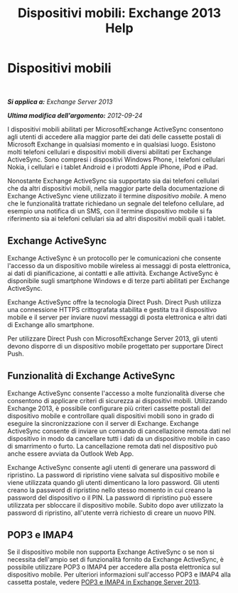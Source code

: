 ﻿---
title: 'Dispositivi mobili: Exchange 2013 Help'
TOCTitle: Dispositivi mobili
ms:assetid: 93a949e7-b3ef-43ea-ae0c-6698826fc8d2
ms:mtpsurl: https://technet.microsoft.com/it-it/library/Bb232129(v=EXCHG.150)
ms:contentKeyID: 50481194
ms.date: 05/22/2018
mtps_version: v=EXCHG.150
ms.translationtype: MT
---

# Dispositivi mobili

 

_**Si applica a:** Exchange Server 2013_

_**Ultima modifica dell'argomento:** 2012-09-24_

I dispositivi mobili abilitati per MicrosoftExchange ActiveSync consentono agli utenti di accedere alla maggior parte dei dati delle cassette postali di Microsoft Exchange in qualsiasi momento e in qualsiasi luogo. Esistono molti telefoni cellulari e dispositivi mobili diversi abilitati per Exchange ActiveSync. Sono compresi i dispositivi Windows Phone, i telefoni cellulari Nokia, i cellulari e i tablet Android e i prodotti Apple iPhone, iPod e iPad.

Nonostante Exchange ActiveSync sia supportato sia dai telefoni cellulari che da altri dispositivi mobili, nella maggior parte della documentazione di Exchange ActiveSync viene utilizzato il termine *dispositivo mobile*. A meno che le funzionalità trattate richiedano un segnale del telefono cellulare, ad esempio una notifica di un SMS, con il termine dispositivo mobile si fa riferimento sia ai telefoni cellulari sia ad altri dispositivi mobili quali i tablet.

## Exchange ActiveSync

Exchange ActiveSync è un protocollo per le comunicazioni che consente l'accesso da un dispositivo mobile wireless ai messaggi di posta elettronica, ai dati di pianificazione, ai contatti e alle attività. Exchange ActiveSync è disponibile sugli smartphone Windows e di terze parti abilitati per Exchange ActiveSync.

Exchange ActiveSync offre la tecnologia Direct Push. Direct Push utilizza una connessione HTTPS crittografata stabilita e gestita tra il dispositivo mobile e il server per inviare nuovi messaggi di posta elettronica e altri dati di Exchange allo smartphone.

Per utilizzare Direct Push con MicrosoftExchange Server 2013, gli utenti devono disporre di un dispositivo mobile progettato per supportare Direct Push.

## Funzionalità di Exchange ActiveSync

Exchange ActiveSync consente l'accesso a molte funzionalità diverse che consentono di applicare criteri di sicurezza ai dispositivi mobili. Utilizzando Exchange 2013, è possibile configurare più criteri cassette postali del dispositivo mobile e controllare quali dispositivi mobili sono in grado di eseguire la sincronizzazione con il server di Exchange. Exchange ActiveSync consente di inviare un comando di cancellazione remota dati nel dispositivo in modo da cancellare tutti i dati da un dispositivo mobile in caso di smarrimento o furto. La cancellazione remota dati nel dispositivo può anche essere avviata da Outlook Web App.

Exchange ActiveSync consente agli utenti di generare una password di ripristino. La password di ripristino viene salvata sul dispositivo mobile e viene utilizzata quando gli utenti dimenticano la loro password. Gli utenti creano la password di ripristino nello stesso momento in cui creano la password del dispositivo o il PIN. La password di ripristino può essere utilizzata per sbloccare il dispositivo mobile. Subito dopo aver utilizzato la password di ripristino, all'utente verrà richiesto di creare un nuovo PIN.

## POP3 e IMAP4

Se il dispositivo mobile non supporta Exchange ActiveSync o se non si necessita dell'ampio set di funzionalità fornito da Exchange ActiveSync, è possibile utilizzare POP3 o IMAP4 per accedere alla posta elettronica sul dispositivo mobile. Per ulteriori informazioni sull'accesso POP3 e IMAP4 alla cassetta postale, vedere [POP3 e IMAP4 in Exchange Server 2013](pop3-and-imap4-in-exchange-server-2013-exchange-2013-help.md).

